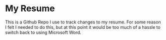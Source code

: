 # My Resume

This is a Github Repo I use to track changes to my resume. 
For some reason I felt I needed to do this, but at this point it would be too much of a hassle to switch back to using Microsoft Word.
